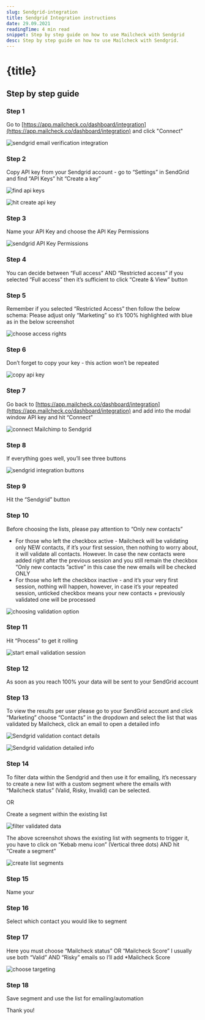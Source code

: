 ```yaml
---
slug: Sendgrid-integration
title: Sendgrid Integration instructions
date: 29.09.2021
readingTime: 4 min read
snippet: Step by step guide on how to use Mailcheck with Sendgrid
desc: Step by step guide on how to use Mailcheck with Sendgrid.
---
```


# **{title}**

## Step by step guide

### Step 1

Go to [https://app.mailcheck.co/dashboard/integration](https://app.mailcheck.co/dashboard/integration)
and click "Connect"

![sendgrid email verification integration](./Sendgrid-1.jpg?format=webp;jpg;avif&srcset)

### Step 2

Copy API key from your Sendgrid account - go to “Settings” in SendGrid and find “API Keys” hit “Create a key”

![find api keys ](./Sendgrid-2.jpg?format=webp;jpg;avif&srcset)

![hit create api key](./Sendgrid-2-1.jpg?format=webp;jpg;avif&srcset)

### Step 3

Name your API Key and choose the API Key Permissions

![sendgrid API Key Permissions](./Sendgrid-3.jpg?format=webp;jpg;avif&srcset)

### Step 4

You can decide between “Full access” AND “Restricted access” if you selected “Full access” then it’s sufficient to click “Create & View” button

### Step 5

Remember if you selected “Restricted Access” then follow the below schema:
Please adjust only “Marketing” so it’s 100% highlighted with blue as in the below screenshot

![choose access rights ](./Sendgrid-5.jpg?format=webp;jpg;avif&srcset)

### Step 6

Don’t forget to copy your key - this action won’t be repeated

![copy api key](./Sendgrid-6.jpg?format=webp;jpg;avif&srcset)

### Step 7

Go back to [https://app.mailcheck.co/dashboard/integration](https://app.mailcheck.co/dashboard/integration) and add into the modal window API key and hit “Connect”

![connect Mailchimp to Sendgrid](./Sendgrid-7.jpg?format=webp;jpg;avif&srcset)

### Step 8

If everything goes well, you’ll see three buttons

![sendgrid integration buttons](./Sendgrid-8.jpg?format=webp;jpg;avif&srcset)

### Step 9

Hit the “Sendgrid” button

### Step 10

Before choosing the lists, please pay attention to “Only new contacts”

- For those who left the checkbox active - Mailcheck will be validating only NEW contacts, if it’s your first session, then nothing to worry about, it will validate all contacts. However. In case the new contacts were added right after the previous session and you still remain the checkbox “Only new contacts ”active” in this case the new emails will be checked ONLY
- For those who left the checkbox inactive - and it’s your very first session, nothing will happen, however, in case it’s your repeated session, unticked checkbox means your new contacts + previously validated one will be processed

![choosing validation option](./Sendgrid-10.jpg?format=webp;jpg;avif&srcset)

### Step 11

Hit “Process” to get it rolling

![start email validation session](./Sendgrid-11.jpg?format=webp;jpg;avif&srcset)

### Step 12

As soon as you reach 100% your data will be sent to your SendGrid account

### Step 13

To view the results per user please go to your SendGrid account and click “Marketing” choose “Contacts” in the dropdown and select the list that was validated by Mailcheck, click an email to open a detailed info

![Sendgrid validation contact details](./Sendgrid-13-1.jpg?format=webp;jpg;avif&srcset)

![Sendgrid validation detailed info](./Sendgrid-13-2.jpg?format=webp;jpg;avif&srcset)

### Step 14

To filter data within the Sendgrid and then use it for emailing, it’s necessary to create a new list with a custom segment where the emails with “Mailcheck status” (Valid, Risky, Invalid) can be selected.

OR

Create a segment within the existing list

![filter validated data](./Sendgrid-14-1.jpg?format=webp;jpg;avif&srcset)

The above screenshot shows the existing list with segments to trigger it, you have to click on “Kebab menu icon” (Vertical three dots) AND hit “Create a segment”

![create list segments](./Sendgrid-14-2.jpg?format=webp;jpg;avif&srcset)

### Step 15

Name your

### Step 16

Select which contact you would like to segment

### Step 17

Here you must choose “Mailcheck status” OR “Mailcheck Score” I usually use both “Valid” AND “Risky” emails so I’ll add \*Mailcheck Score

![choose targeting](./Sendgrid-17.jpg?format=webp;jpg;avif&srcset)

### Step 18

Save segment and use the list for emailing/automation

Thank you!
